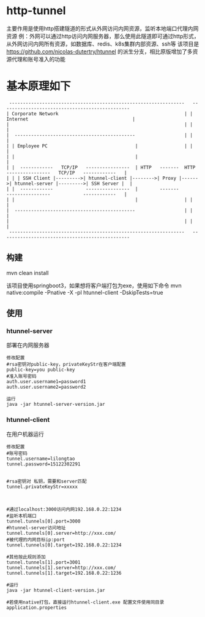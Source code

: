 # http-tunnel
主要作用是使用http搭建隧道的形式从外网访问内网资源，监听本地端口代理内网资源
例：外网可以通过http访问内网服务器，那么使用此隧道即可通过http形式，从外网访问内网所有资源，如数据库、redis、k8s集群内部资源、ssh等
该项目是 https://github.com/nicolas-dutertry/htunnel 的派生分支，相比原版增加了多资源代理和账号准入的功能

# 基本原理如下
     ----------------------------------------------------------------   -----------------------------------------------
    | Corporate Network                                              | | Internet                                      | 
    |                                                                | |                                               |
    |  --------------------------------------------                  | |                                               |
    | | Employee PC                                |                 | |                                               |
    | |                                            |                                                                   |
    | |  ------------   TCP/IP   ----------------  | HTTP   -------  HTTP   ----------------   TCP/IP   ------------   |
    | | | SSH Client |--------->| htunnel-client |-------->| Proxy |------>| htunnel-server |--------->| SSH Server |  |
    | |  ------------            ----------------  |        -------         ----------------            ------------   |
    | |                                            |                 | |                                               |
    |  --------------------------------------------                  | |                                               |
    |                                                                | |                                               |
     ----------------------------------------------------------------   -----------------------------------------------

## 构建
mvn clean install

该项目使用springboot3，如果想将客户端打包为exe，使用如下命令
mvn native:compile -Pnative -X -pl htunnel-client -DskipTests=true 

## 使用

### htunnel-server
部署在内网服务器
```
修改配置
#rsa密钥对public-key，privateKeyStr在客户端配置
public-key=you public-key
#准入账号密码
auth.user.username1=password1
auth.user.username2=password2

运行
java -jar htunnel-server-version.jar
```

    



### htunnel-client
在用户机器运行
```shell
修改配置
#账号密码
tunnel.username=lilongtao
tunnel.password=15122302291


#rsa密钥对 私钥，需要和server匹配
tunnel.privateKeyStr=xxxxx



#通过localhost:3000访问内网192.168.0.22:1234
#监听本机端口
tunnel.tunnels[0].port=3000 
#htunnel-server访问地址
tunnel.tunnels[0].server=http://xxx.com/ 
#被代理的内网目标ip:port
tunnel.tunnels[0].target=192.168.0.22:1234

#其他按此规则添加
tunnel.tunnels[1].port=3001
tunnel.tunnels[1].server=http://xxx.com/ 
tunnel.tunnels[1].target=192.168.0.22:1236

#运行
java -jar htunnel-client-version.jar

#若使用native打包，直接运行htunnel-client.exe 配置文件使用同目录application.properties
```